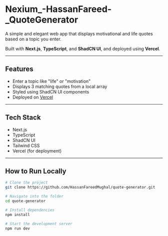 # Nexium_-HassanFareed-_QuoteGenerator

A simple and elegant web app that displays motivational and life quotes based on a topic you enter.

Built with **Next.js**, **TypeScript**, and **ShadCN UI**, and deployed using **Vercel**.

---

## Features

- Enter a topic like "life" or "motivation"
- Displays 3 matching quotes from a local array
- Styled using ShadCN UI components
- Deployed on [Vercel](https://quote-generator-hassan-fareeds-projects.vercel.app)

---

## Tech Stack

- Next.js
- TypeScript
- ShadCN UI
- Tailwind CSS
- Vercel (for deployment)

---

## How to Run Locally

```bash
# Clone the project
git clone https://github.com/HassanFareedMughal/quote-generator.git

# Navigate into the folder
cd quote-generator

# Install dependencies
npm install

# Start the development server
npm run dev
